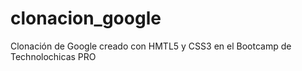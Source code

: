# clonacion_google
Clonación de Google creado con HMTL5 y CSS3 en el Bootcamp de Technolochicas PRO
